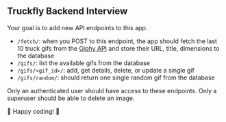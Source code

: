 ## Truckfly Backend Interview

Your goal is to add new API endpoints to this app.

- `/fetch/`: when you POST to this endpoint, the app should fetch the last 10 truck gifs from the [Giphy API](https://github.com/Giphy/GiphyAPI) and store their URL, title, dimensions to the database
- `/gifs/`: list the available gifs from the database
- `/gifs/<gif_id>/`: add, get details, delete, or update a single gif
- `/gifs/random/`: should return one single random gif from the database

Only an authenticated user should have access to these endpoints. Only a superuser should be able to delete an image.

:truck: Happy coding! :truck:
